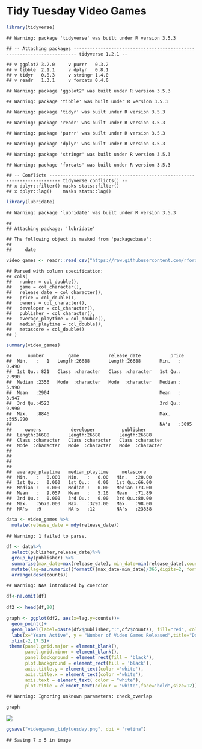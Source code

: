 Tidy Tuesday Video Games
================

``` r
library(tidyverse)
```

    ## Warning: package 'tidyverse' was built under R version 3.5.3

    ## -- Attaching packages ----------------------------------------------------------------------- tidyverse 1.2.1 --

    ## v ggplot2 3.2.0     v purrr   0.3.2
    ## v tibble  2.1.1     v dplyr   0.8.1
    ## v tidyr   0.8.3     v stringr 1.4.0
    ## v readr   1.3.1     v forcats 0.4.0

    ## Warning: package 'ggplot2' was built under R version 3.5.3

    ## Warning: package 'tibble' was built under R version 3.5.3

    ## Warning: package 'tidyr' was built under R version 3.5.3

    ## Warning: package 'readr' was built under R version 3.5.3

    ## Warning: package 'purrr' was built under R version 3.5.3

    ## Warning: package 'dplyr' was built under R version 3.5.3

    ## Warning: package 'stringr' was built under R version 3.5.3

    ## Warning: package 'forcats' was built under R version 3.5.3

    ## -- Conflicts -------------------------------------------------------------------------- tidyverse_conflicts() --
    ## x dplyr::filter() masks stats::filter()
    ## x dplyr::lag()    masks stats::lag()

``` r
library(lubridate)
```

    ## Warning: package 'lubridate' was built under R version 3.5.3

    ## 
    ## Attaching package: 'lubridate'

    ## The following object is masked from 'package:base':
    ## 
    ##     date

``` r
video_games <- readr::read_csv("https://raw.githubusercontent.com/rfordatascience/tidytuesday/master/data/2019/2019-07-30/video_games.csv")
```

    ## Parsed with column specification:
    ## cols(
    ##   number = col_double(),
    ##   game = col_character(),
    ##   release_date = col_character(),
    ##   price = col_double(),
    ##   owners = col_character(),
    ##   developer = col_character(),
    ##   publisher = col_character(),
    ##   average_playtime = col_double(),
    ##   median_playtime = col_double(),
    ##   metascore = col_double()
    ## )

``` r
summary(video_games)
```

    ##      number         game           release_date           price        
    ##  Min.   :   1   Length:26688       Length:26688       Min.   :  0.490  
    ##  1st Qu.: 821   Class :character   Class :character   1st Qu.:  2.990  
    ##  Median :2356   Mode  :character   Mode  :character   Median :  5.990  
    ##  Mean   :2904                                         Mean   :  8.947  
    ##  3rd Qu.:4523                                         3rd Qu.:  9.990  
    ##  Max.   :8846                                         Max.   :595.990  
    ##                                                       NA's   :3095     
    ##     owners           developer          publisher        
    ##  Length:26688       Length:26688       Length:26688      
    ##  Class :character   Class :character   Class :character  
    ##  Mode  :character   Mode  :character   Mode  :character  
    ##                                                          
    ##                                                          
    ##                                                          
    ##                                                          
    ##  average_playtime   median_playtime     metascore    
    ##  Min.   :   0.000   Min.   :   0.00   Min.   :20.00  
    ##  1st Qu.:   0.000   1st Qu.:   0.00   1st Qu.:66.00  
    ##  Median :   0.000   Median :   0.00   Median :73.00  
    ##  Mean   :   9.057   Mean   :   5.16   Mean   :71.89  
    ##  3rd Qu.:   0.000   3rd Qu.:   0.00   3rd Qu.:80.00  
    ##  Max.   :5670.000   Max.   :3293.00   Max.   :98.00  
    ##  NA's   :9          NA's   :12        NA's   :23838

``` r
data <- video_games %>%
  mutate(release_date = mdy(release_date))
```

    ## Warning: 1 failed to parse.

``` r
df <- data%>%
  select(publisher,release_date)%>%
  group_by(publisher) %>%
  summarise(max_date=max(release_date), min_date=min(release_date),counts=as.numeric(n()))%>%
  mutate(lag=as.numeric((formatC((max_date-min_date)/365,digits=2, format="f"))))%>% 
  arrange(desc(counts))
```

    ## Warning: NAs introduced by coercion

``` r
df<-na.omit(df) 
  
df2 <- head(df,20) 
```

``` r
graph <- ggplot(df2, aes(x=lag,y=counts))+
  geom_point()+
  geom_label(label=paste(df2$publisher,":",df2$counts), fill="red", color='white', check_overlap = TRUE, size=2,alpha=0.25)+
  labs(x="Years Active", y = "Number of Video Games Released",title="Does Number of Years Active Affect the Number of Video Games Released?")+
  xlim(-2,17.5)+
 theme(panel.grid.major = element_blank(),
       panel.grid.minor = element_blank(),
       panel.background = element_rect(fill = 'black'),
       plot.background = element_rect(fill = 'black'),
       axis.title.y = element_text(color ='white'),
       axis.title.x = element_text(color ='white'),
       axis.text = element_text( color = "white"),
       plot.title = element_text(colour = 'white',face="bold",size=12))
```

    ## Warning: Ignoring unknown parameters: check_overlap

``` r
graph
```

![](Tidy_Tuesday_Video_Games_files/figure-markdown_github/Scatter%20Diagram%20looking%20at%20years%20active-1.png)

``` r
ggsave("videogames_tidytuesday.png", dpi = "retina")
```

    ## Saving 7 x 5 in image
